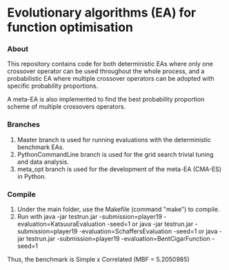 # Evolutionary algorithms (EA) for function optimisation

### About
This repository contains code for both deterministic EAs where only one crossover operator
can be used throughout the whole process, and a probabilistic EA where multiple crossover operators
can be adopted with specific probability proportions.

A meta-EA is also implemented to find the best probability proportion scheme of multiple crossovers
operators.

### Branches
1. Master branch is used for running evaluations with the deterministic benchmark EAs.
2. PythonCommandLine branch is used for the grid search trivial tuning and data analysis.
3. meta_opt branch is used for the development of the meta-EA (CMA-ES) in Python.

### Compile
1. Under the main folder, use the Makefile (command "make") to compile.
2. Run with java -jar testrun.jar -submission=player19 -evaluation=KatsuuraEvaluation -seed=1
    or java -jar testrun.jar -submission=player19 -evaluation=SchaffersEvaluation -seed=1
    or java -jar testrun.jar -submission=player19 -evaluation=BentCigarFunction -seed=1

Thus, the benchmark is Simple x Correlated (MBF = 5.2050985)
